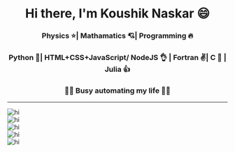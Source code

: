 <h1 align='center'>Hi there, I'm Koushik Naskar 😄</h1>

<h3 align='center'>Physics ⭐| Mathamatics 💘| Programming 🔥</h3>
<h3 align='center'>Python 💪| HTML+CSS+JavaScript/ NodeJS 👌 | Fortran ✌️| C 🙏 | Julia 👍</h3>
<h3 align='center'>🕵️‍♂️ Busy automating my life 👨‍💻 </h3>  

----------------

![hi](https://komarev.com/ghpvc/?username=koushikphy)  
![hi](https://github-readme-stats.vercel.app/api?username=koushikphy&count_private=true&show_icons=true)  
![hi](https://github-readme-stats.vercel.app/api/wakatime?username=Koushik_Naskar&layout=compact)  
![hi](https://github-readme-stats.vercel.app/api/top-langs/?username=koushikphy&layout=compact)  
![hi](https://github-readme-streak-stats.herokuapp.com/?user=koushikphy)   